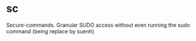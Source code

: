 # sc
Secure-commands. Granular SUDO access without even running the sudo command (being replace by suenh)
